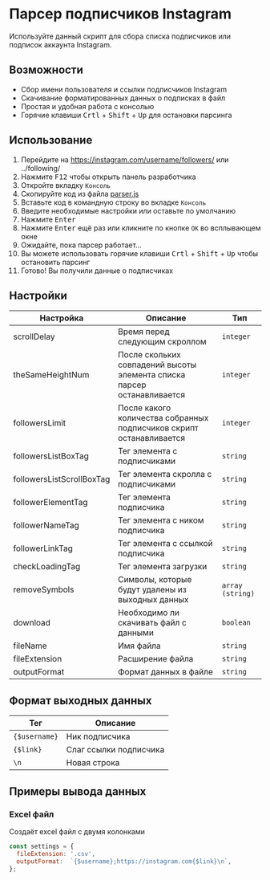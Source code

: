 # Парсер подписчиков Instagram

Используйте данный скрипт для сбора списка подписчиков или подписок аккаунта Instagram.

## Возможности

- Сбор имени пользователя и ссылки подписчиков Instagram
- Скачивание форматированных данных о подписках в файл
- Простая и удобная работа с консолью
- Горячие клавиши <kbd>Crtl</kbd> + <kbd>Shift</kbd> + <kbd>Up</kbd> для остановки парсинга

## Использование

1. Перейдите на https://instagram.com/username/followers/ или ../following/
2. Нажмите <kbd>F12</kbd> чтобы открыть панель разработчика
3. Откройте вкладку `Консоль`
4. Скопируйте код из файла [parser.js](parser.js)
5. Вставьте код в командную строку во вкладке `Консоль`
6. Введите необходимые настройки или оставьте по умолчанию
7. Нажмите <kbd>Enter</kbd>
8. Нажмите <kbd>Enter</kbd> ещё раз или кликните по кнопке `OK` во всплывающем окне
9. Ожидайте, пока парсер работает...
10. Вы можете использовать горячие клавиши <kbd>Crtl</kbd> + <kbd>Shift</kbd> + <kbd>Up</kbd> чтобы остановить парсинг
11. Готово! Вы получили данные о подписчиках

## Настройки

| Настройка | Описание | Тип |
| --- | --- | --- |
| scrollDelay | Время перед следующим скроллом | `integer` |
| theSameHeightNum | После скольких совпадений высоты элемента списка парсер останавливается | `integer` |
| followersLimit | После какого количества собранных подписчиков скрипт останавливается | `integer` |
| followersListBoxTag | Тег элемента с подписчиками | `string` |
| followersListScrollBoxTag | Тег элемента скролла с подписчиками | `string` |
| followerElementTag | Тег элемента подписчика | `string` |
| followerNameTag | Тег элемента с ником подписчика | `string` |
| followerLinkTag | Тег элемента с ссылкой подписчика | `string` |
| checkLoadingTag | Тег элемента загрузки | `string` |
| removeSymbols | Символы, которые будут удалены из выходных данных | `array (string)` |
| download | Необходимо ли скачивать файл с данными | `boolean` |
| fileName | Имя файла | `string` |
| fileExtension | Расширение файла | `string` |
| outputFormat | Формат данных в файле | `string` |

## Формат выходных данных

| Тег | Описание |
| --- | --- |
| `{$username}` | Ник подписчика |
| `{$link}` | Слаг ссылки подписчика |
| `\n` | Новая строка |

## Примеры вывода данных

### Excel файл

Создаёт excel файл с двумя колонками

```javascript
const settings = {
  fileExtension: '.csv',
  outputFormat:  `{$username};https://instagram.com{$link}\n`,
};
```
